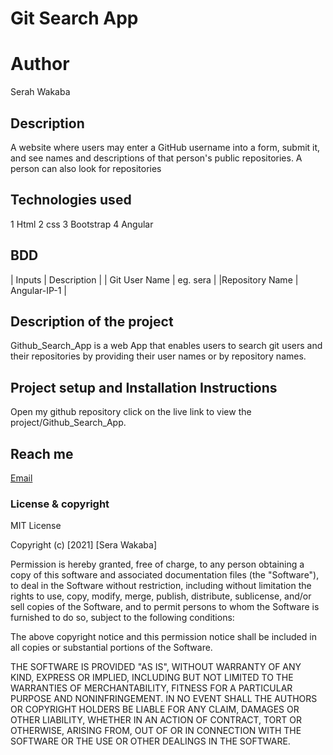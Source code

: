 # Git Search App
# Author
Serah Wakaba

## Description
A website where users may enter a GitHub username into a form, submit it, and see names and descriptions of that person's public repositories. A person can also look for repositories

## Technologies used
1 Html
2 css
3 Bootstrap
4 Angular

## BDD
| Inputs | Description    |
| Git User Name       | eg. sera      |
|Repository Name       | Angular-IP-1       |

## Description of the project
Github_Search_App is a web App that enables users to search git users and their repositories by providing their user names or by repository names.

## Project setup and Installation Instructions
Open my github repository
click on the live link to view the project/Github_Search_App.

 

## Reach me
[Email](saragathoni88@gmail.com)

### License & copyright
MIT License

Copyright (c) [2021] [Sera Wakaba]

Permission is hereby granted, free of charge, to any person obtaining a copy
of this software and associated documentation files (the "Software"), to deal
in the Software without restriction, including without limitation the rights
to use, copy, modify, merge, publish, distribute, sublicense, and/or sell
copies of the Software, and to permit persons to whom the Software is
furnished to do so, subject to the following conditions:

The above copyright notice and this permission notice shall be included in all
copies or substantial portions of the Software.

THE SOFTWARE IS PROVIDED "AS IS", WITHOUT WARRANTY OF ANY KIND, EXPRESS OR
IMPLIED, INCLUDING BUT NOT LIMITED TO THE WARRANTIES OF MERCHANTABILITY,
FITNESS FOR A PARTICULAR PURPOSE AND NONINFRINGEMENT. IN NO EVENT SHALL THE
AUTHORS OR COPYRIGHT HOLDERS BE LIABLE FOR ANY CLAIM, DAMAGES OR OTHER
LIABILITY, WHETHER IN AN ACTION OF CONTRACT, TORT OR OTHERWISE, ARISING FROM,
OUT OF OR IN CONNECTION WITH THE SOFTWARE OR THE USE OR OTHER DEALINGS IN THE
SOFTWARE.

